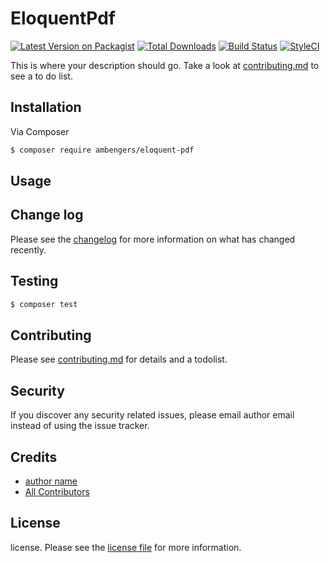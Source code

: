 # EloquentPdf

[![Latest Version on Packagist][ico-version]][link-packagist]
[![Total Downloads][ico-downloads]][link-downloads]
[![Build Status][ico-travis]][link-travis]
[![StyleCI][ico-styleci]][link-styleci]

This is where your description should go. Take a look at [contributing.md](contributing.md) to see a to do list.

## Installation

Via Composer

``` bash
$ composer require ambengers/eloquent-pdf
```

## Usage

## Change log

Please see the [changelog](changelog.md) for more information on what has changed recently.

## Testing

``` bash
$ composer test
```

## Contributing

Please see [contributing.md](contributing.md) for details and a todolist.

## Security

If you discover any security related issues, please email author email instead of using the issue tracker.

## Credits

- [author name][link-author]
- [All Contributors][link-contributors]

## License

license. Please see the [license file](license.md) for more information.

[ico-version]: https://img.shields.io/packagist/v/ambengers/eloquentpdf.svg?style=flat-square
[ico-downloads]: https://img.shields.io/packagist/dt/ambengers/eloquentpdf.svg?style=flat-square
[ico-travis]: https://img.shields.io/travis/ambengers/eloquentpdf/master.svg?style=flat-square
[ico-styleci]: https://styleci.io/repos/12345678/shield

[link-packagist]: https://packagist.org/packages/ambengers/eloquentpdf
[link-downloads]: https://packagist.org/packages/ambengers/eloquentpdf
[link-travis]: https://travis-ci.org/ambengers/eloquentpdf
[link-styleci]: https://styleci.io/repos/12345678
[link-author]: https://github.com/ambengers
[link-contributors]: ../../contributors

